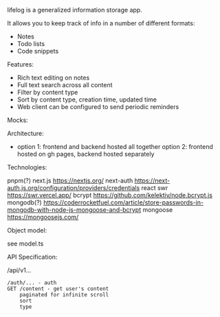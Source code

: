 
lifelog is a generalized information storage app.

It allows you to keep track of info in a number of different formats:
* Notes
* Todo lists
* Code snippets

Features:
* Rich text editing on notes
* Full text search across all content
* Filter by content type
* Sort by content type, creation time, updated time
* Web client can be configured to send periodic reminders

Mocks:



Architecture:

+ option 1: frontend and backend hosted all together
option 2: frontend hosted on gh pages, backend hosted separately

Technologies:

pnpm(?)
next.js https://nextjs.org/
next-auth https://next-auth.js.org/configuration/providers/credentials
react
swr https://swr.vercel.app/
bcrypt https://github.com/kelektiv/node.bcrypt.js
mongodb(?) https://coderrocketfuel.com/article/store-passwords-in-mongodb-with-node-js-mongoose-and-bcrypt
mongoose https://mongoosejs.com/

Object model:

see model.ts

API Specification:

/api/v1...

    /auth/... - auth
    GET /content - get user's content
        paginated for infinite scroll
        sort
        type



